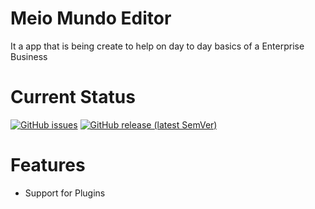 # Meio Mundo Editor

It a app that is being create to help on day to day basics of a Enterprise Business

# Current Status

[![GitHub issues](https://img.shields.io/github/issues/WinterStudios/MeioMundo.Editor.Ferramentas)](https://github.com/WinterStudios/MeioMundo/issues)
[![GitHub release (latest SemVer)](https://img.shields.io/github/v/release/WinterStudios/MeioMundo?include_prereleases)](https://github.com/WinterStudios/MeioMundo/releases/latest)


# Features
- Support for Plugins
